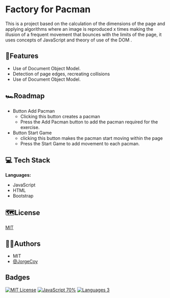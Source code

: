 
# Factory for Pacman

This is a project based on the calculation of the dimensions of the page and applying algorithms where an image is reproduced x times making the illusion of a frequent movement that bounces with the limits of the page, it uses concepts of JavaScript and theory of use of the DOM .


## 🔎Features

- Use of Document Object Model.
- Detection of page edges, recreating collisions
- Use of Document Object Model.


## 🏎️Roadmap

- Button Add Pacman
    - Clicking this button creates a pacman
    - Press the Add Pacman button to add the pacman required for the exercise.
- Button Start Game
    - clicking this button makes the pacman start moving within the page
    - Press the Start Game to add movement to each pacman.


## 💻 Tech Stack

**Languages:** 
 - JavaScript 
 - HTML
 - Bootstrap



## 🗺️License

[MIT](https://choosealicense.com/licenses/mit/)


## 👨‍🎓Authors

- MIT
- [@JorgeCoy](https://jorgecoy.github.io/)


## Badges

[![MIT License](https://img.shields.io/badge/License-MIT-green.svg)](https://choosealicense.com/licenses/mit/)
[![JavaScript 70%](https://img.shields.io/badge/JavaScript-70%25-yellowgreen)]()
[![Languages 3](https://img.shields.io/badge/Languages-3-yellowgreen)]()

